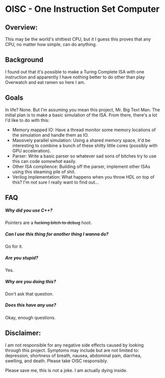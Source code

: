 # OISC - One Instruction Set Computer

## Overview:
This may be the world's shittiest CPU, but it I guess this proves that any CPU, no matter how simple, can do anything.

## Background
I found out that it's possible to make a Turing Complete ISA with one instruction and apparently I have nothing better to do other than play Overwatch and eat ramen so here I am.

## Goals
In life? None. But I'm assuming you mean this project, Mr. Big Text Man.
The initial plan is to make a basic simulation of the ISA. From there, there's a lot I'd like to do with this:
* Memory mapped IO:
    Have a thread monitor some memory locations of the simulation and handle them as IO.
* Massively parallel simulation:
    Using a shared memory space, it'd be interesting to combine a bunch of these shitty little cores (possibly with GPU acceleration).
* Parser:
    Write a basic parser so whatever sad sons of bitches try to use this can code _somewhat_ easily.
* Other ISA complience:
    Building off the parser, implement other ISAs using this steaming pile of shit.
* Verilog implementation:
    What happens when you throw HDL on top of this? I'm not sure I really want to find out...

## FAQ
##### Why did you use C++?
Pointers are a ~~fucking bitch to debug~~ hoot.
##### Can I use this thing for another thing I wanna do?
Go for it.
##### Are you stupid?
Yes.
##### Why are you doing this?
Don't ask that question.
##### Does this have any use?
Okay, enough questions.


## Disclaimer:
I am not responsible for any negative side effects caused by looking through this project.
Symptoms may include but are not limited to: depression, shortness of breath, nausea, abdominal pain, diarrhea, swelling, and death.
Please take OISC responsibly.

Please save me, this is not a joke. I am actually dying inside.
